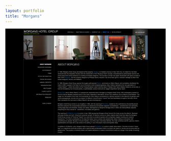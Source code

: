 ```yaml
---
layout: portfolio
title: "Morgans"
---
```

[![Morgans](/assets/portfolio/morgans.png)](/assets/portfolio/morgans.png)
